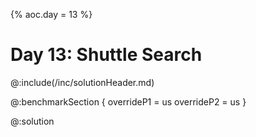 {% aoc.day = 13 %}

# Day 13: Shuttle Search

@:include(/inc/solutionHeader.md)

@:benchmarkSection {
    overrideP1 = us
    overrideP2 = us
}

@:solution